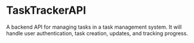 # TaskTrackerAPI
A backend API for managing tasks in a task management system. It will handle user authentication, task creation, updates, and tracking progress.
